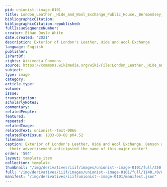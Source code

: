 ```yaml
---
pid: unionist--image-0101
title: London_Leather,_Hide_and_Wool_Exchange_Public_House,_Bermondsey_(03)
bibliographicCitation: 
bibliographicCitation.republished: 
fullIssueSequenceNumber: 
creator: Ethan Doyle White
date.created: '2021'
description: Exterior of London's Leather, Hide and Wool Exchange
language: Engiish
publisher: 
IsPartOf: 
rights: Wikimedia Commons
source: https://commons.wikimedia.org/wiki/File:London_Leather,_Hide_and_Wool_Exchange_Public_House,_Bermondsey_%2803%29.jpg
subject: 
type: image
category: 
article.type: 
volume: 
issue: 
transcription: 
scholarlyNotes: 
commentary: 
relatedPeople: 
featured: 
repeated: 
relatedImage: 
relatedText: unionist--text-0066
relatedTextIssue: 1833-08-08 p04.52
filename: 
caption: Exterior of London's Leather, Hide and Wool Exchange. Benson and Chace in
  their advertisement anticipsted the name of this major center!
order: '504'
layout: template_item
collection: template
thumbnail: "/img/derivatives/iiif/images/unionist--image-0101/full/250,/0/default.jpg"
full: "/img/derivatives/iiif/images/unionist--image-0101/full/1140,/0/default.jpg"
manifest: "/img/derivatives/iiif/unionist--image-0101/manifest.json"
---
```

